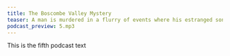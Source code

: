 ```yaml
---
title: The Boscombe Valley Mystery
teaser: A man is murdered in a flurry of events where his estranged son is implicated, but nobody knows who the real killer is and everybody is a suspect.
podcast_preview: 5.mp3
---
```


This is the fifth podcast text
